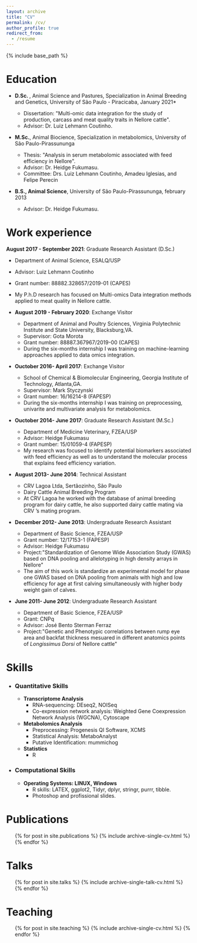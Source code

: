 ```yaml
---
layout: archive
title: "CV"
permalink: /cv/
author_profile: true
redirect_from:
  - /resume
---
```


{% include base_path %}

Education
======
* <b>D.Sc. </b>, Animal Science and Pastures, Specialization in Animal Breeding and Genetics, University of São Paulo - Piracicaba, January 2021*
  * Dissertation: "Multi-omic data integration for the study of production, carcass and meat quality traits in Nellore cattle".
  * Advisor: Dr. Luiz Lehmann Coutinho.
  
* <b>M.Sc.</b>, Animal Biocience, Specialization in metabolomics, University of São Paulo-Pirassununga
  * Thesis: "Analysis in serum metabolomic associated with feed efficiency in Nellore".
  * Advisor: Dr. Heidge Fukumasu.
  * Committee: Drs. Luiz Lehmann Coutinho, Amadeu Iglesias, and Felipe Perecin
  
* <b>B.S., Animal Science</b>, University of São Paulo-Pirassununga, february 2013
  * Advisor: Dr. Heidge Fukumasu.

Work experience
======
<b>August 2017 - September 2021</b>: Graduate Research Assistant (D.Sc.)
  * Department of Animal Science, ESALQ/USP
  * Advisor: Luiz Lehmann Coutinho
  * Grant number:	88882.328657/2019-01 (CAPES)
  * My P.h.D research has focused on Multi-omics Data integration methods applied to meat quality in Nellore cattle.

* <b>August 2019 - February 2020</b>: Exchange Visitor 
  * Department of Animal and Poultry Sciences, Virginia Polytechnic Institute and State University, Blacksburg,VA.
  * Supervisor: Gota Morota
  * Grant number:	88887.367967/2019-00 (CAPES)
  * During the six-months internship I was training on machine-learning approaches applied to data omics integration.
  
* <b>Ouctober 2016- April 2017</b>: Exchange Visitor
  * School of Chemical & Biomolecular Engineering, Georgia Institute of Technology, Atlanta,GA.
  * Supervisor: Mark Styczynski
  * Grant number:	16/16214-8 (FAPESP)
  *  During the six-months internship I was training on preprocessing, univarite and multivariate analysis for metabolomics.
 
* <b>Ouctober 2014- June 2017</b>: Graduate Research Assistant (M.Sc.)
  * Department of Medicine Veterinary, FZEA/USP
  * Advisor: Heidge Fukumasu
  * Grant number:	15/01059-4 (FAPESP)
  *  My research was focused to identify potential biomarkers associated with feed efficiency as well as to understand the molecular process that explains feed efficiency variation.
  
* <b>August 2013- June 2014</b>: Technical Assistant
  * CRV Lagoa Ltda, Sertãozinho, São Paulo
  * Dairy Cattle Animal Breeding Program
  * At CRV Lagoa he worked with the database of animal breeding program for dairy cattle, he also supported dairy cattle mating via CRV ’s mating program.
  
* <b>December 2012- June 2013</b>: Undergraduate Research Assistant
  * Department of Basic Science, FZEA/USP
  * Grant number:	12/17153-1 (FAPESP)
  * Advisor: Heidge Fukumasu
  * Project:"Standardization of Genome Wide Association Study (GWAS) based on DNA pooling and allelotyping in high density arrays in Nellore"
  * The aim of this work is standardize an experimental model for phase one GWAS based on DNA pooling from animals with high and low efficiency for age at first calving simultaneously with higher body weight gain of calves.
  
* <b>June 2011- June 2012</b>: Undergraduate Research Assistant
  * Department of Basic Science, FZEA/USP
  * Grant:	CNPq
  * Advisor: José Bento Sterman Ferraz
  * Project:"Genetic and Phenotypic correlations between rump eye area and backfat thickness mesuared in different anatomics points of <i>Longissimus Dorsi</i> of Nellore cattle"
  
Skills
======
* ### Quantitative Skills
  * <b>Transcriptome Analysis</b>
    * RNA-sequencing: DEseq2, NOISeq
    * Co-expression network analysis: Weighted Gene Coexpression Network Analysis (WGCNA), Cytoscape
  * <b>Metabolomics Analysis</b>
    * Preprocessing: Progenesis QI Software, XCMS 
    * Statistical Analysis: MetaboAnalyst
    * Putative Identification: mummichog
  * <b>Statistics</b>
    * R
* ### Computational Skills
   * <b>Operating Systems: LINUX, Windows</b>
     * R skills: LATEX, ggplot2, Tidyr, dplyr, stringr, purrr, tibble.
      * Photoshop and profissional slides.
  
Publications
======
  <ul>{% for post in site.publications %}
    {% include archive-single-cv.html %}
  {% endfor %}</ul>
  
Talks
======
  <ul>{% for post in site.talks %}
    {% include archive-single-talk-cv.html %}
  {% endfor %}</ul>
  
Teaching
======
  <ul>{% for post in site.teaching %}
    {% include archive-single-cv.html %}
  {% endfor %}</ul>
